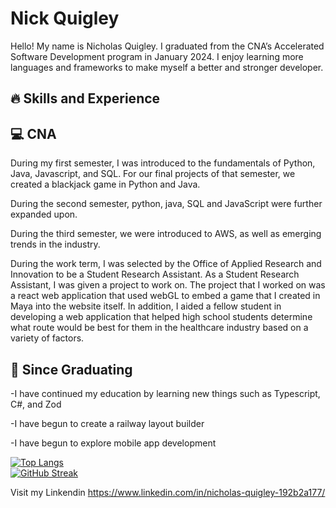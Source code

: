 <h1>Nick Quigley</h1>

Hello! My name is Nicholas Quigley. I graduated from the CNA’s Accelerated Software Development program in January 2024. I enjoy learning more languages and frameworks to make myself a better and stronger developer.

<h2>🔥 Skills and Experience</h2>

<h2>💻 CNA</h2>

During my first semester, I was introduced to the fundamentals of Python, Java, Javascript, and SQL. For our final projects of that semester, we created a blackjack game in Python and Java.

During the second semester, python, java, SQL and JavaScript were further expanded upon.

During the third semester, we were introduced to AWS, as well as emerging trends in the industry.

During the work term, I was selected by the Office of Applied Research and Innovation to be a Student Research Assistant. As a Student Research Assistant, I was given a project to work on. The project that I worked on was a react web application that used webGL to embed a game that I created in Maya into the website itself. In addition, I aided a fellow student in developing a web application that helped high school students determine what route would be best for them in the healthcare industry based on a variety of factors.

<h2>🔭 Since Graduating</h2>
 
-I have continued my education by learning new things such as Typescript, C#, and Zod

-I have begun to create a railway layout builder

-I have begun to explore mobile app development

[![Top Langs](https://github-readme-stats.vercel.app/api/top-langs/?username=Dynamo700&layout=compact&theme=vision-friendly-dark)](https://github.com/anuraghazra/github-readme-stats)
<br>
[![GitHub Streak](https://github-readme-streak-stats.herokuapp.com?user=Dynamo700&theme=dark&border_radius=15&date_format=M%20j%5B%2C%20Y%5D&mode=weekly)](https://git.io/streak-stats)

Visit my Linkendin
https://www.linkedin.com/in/nicholas-quigley-192b2a177/

<!--
**Dynamo700/Dynamo700** is a ✨ _special_ ✨ repository because its `README.md` (this file) appears on your GitHub profile.

Here are some ideas to get you started:

- 🔭 I’m currently working on ...
- 🌱 I’m currently learning ...
- 👯 I’m looking to collaborate on ...
- 🤔 I’m looking for help with ...
- 💬 Ask me about ...
- 📫 How to reach me: ...
- 😄 Pronouns: ...
- ⚡ Fun fact: ...
-->
